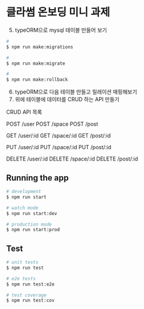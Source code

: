 # 클라썸 온보딩 미니 과제

5. typeORM으로 mysql 테이블 만들어 보기
```bash
# 
$ npm run make:migrations

# 
$ npm run make:migrate

# 
$ npm run make:rollback
```


6. typeORM으로 다음 테이블 만들고 릴레이션 매핑해보기
7. 위에 테이블에 데이터를 CRUD 하는 API 만들기

CRUD API 목록

POST /user
POST /space
POST /post

GET /user/:id
GET /space/:id
GET /post/:id

PUT /user/:id
PUT /space/:id
PUT /post/:id
 
DELETE /user/:id
DELETE /space/:id
DELETE /post/:id


## Running the app

```bash
# development
$ npm run start

# watch mode
$ npm run start:dev

# production mode
$ npm run start:prod
```

## Test

```bash
# unit tests
$ npm run test

# e2e tests
$ npm run test:e2e

# test coverage
$ npm run test:cov
```
